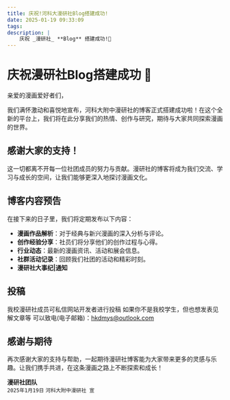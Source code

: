 ```yaml
---
title: 庆祝!河科大漫研社Blog搭建成功!
date: 2025-01-19 09:33:09
tags:
description: |
    庆祝 _漫研社_ **Blog** 搭建成功!🎉
---
```

# 庆祝漫研社Blog搭建成功 🎉

亲爱的漫画爱好者们，

我们满怀激动和喜悦地宣布，河科大附中漫研社的博客正式搭建成功啦！在这个全新的平台上，我们将在此分享我们的热情、创作与研究，期待与大家共同探索漫画的世界。

## 感谢大家的支持！

这一切都离不开每一位社团成员的努力与贡献。漫研社的博客将成为我们交流、学习与成长的空间，让我们能够更深入地探讨漫画文化。

## 博客内容预告

在接下来的日子里，我们将定期发布以下内容：

- **漫画作品解析**：对于经典与新兴漫画的深入分析与评论。
- **创作经验分享**：社员们将分享他们的创作过程与心得。
- **行业动态**：最新的漫画资讯、活动和展会信息。
- **社群活动记录**：回顾我们社团的活动和精彩时刻。
- **漫研社大事纪|通知**

## 投稿

我校漫研社成员可私信网站开发者进行投稿
如果你不是我校学生，但也想发表见解文章等
可以致电(电子邮箱)：[hkdmys@outlook.com](mailto:hkdmys@outlook.com)

## 感谢与期待

再次感谢大家的支持与帮助，一起期待漫研社博客能为大家带来更多的灵感与乐趣。让我们携手共进，在这条漫画之路上不断探索和成长！

**漫研社团队**  
`2025年1月19日`
`河科大附中漫研社 宣`
